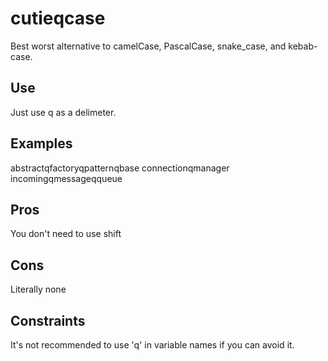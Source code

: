 # cutieqcase
Best worst alternative to camelCase, PascalCase, snake_case, and kebab-case.

## Use
Just use q as a delimeter.

## Examples
abstractqfactoryqpatternqbase
connectionqmanager
incomingqmessageqqueue

## Pros
You don't need to use shift

## Cons
Literally none

## Constraints
It's not recommended to use 'q' in variable names if you can avoid it.  

